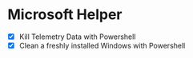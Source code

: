 # Microsoft Helper
- [x] Kill Telemetry Data with Powershell
- [x] Clean a freshly installed Windows with Powershell
